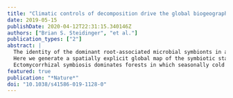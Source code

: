 ```yaml
---
title: "Climatic controls of decomposition drive the global biogeography of forest tree symbioses"
date: 2019-05-15
publishDate: 2020-04-12T22:31:15.340146Z
authors: ["Brian S. Steidinger", "et al."]
publication_types: ["2"]
abstract: |
  The identity of the dominant root-associated microbial symbionts in a forest determines the ability of trees to access limiting nutrients from atmospheric or soil pools, sequester carbon and withstand the effects of climate change. Characterizing the global distribution of these symbioses and identifying the factors that control this distribution are thus integral to understanding the present and future functioning of forest ecosystems.
  Here we generate a spatially explicit global map of the symbiotic status of forests, using a database of over 1.1 million forest inventory plots that collectively contain over 28,000 tree species. Our analyses indicate that climate variables—in particular, climatically controlled variation in the rate of decomposition—are the primary drivers of the global distribution of major symbioses. We estimate that ectomycorrhizal trees, which represent only 2% of all plant species, constitute approximately 60% of tree stems on Earth. 
  Ectomycorrhizal symbiosis dominates forests in which seasonally cold and dry climates inhibit decomposition, and is the predominant form of symbiosis at high latitudes and elevation. By contrast, arbuscular mycorrhizal trees dominate in aseasonal, warm tropical forests, and occur with ectomycorrhizal trees in temperate biomes in which seasonally warm-and-wet climates enhance decomposition. Continental transitions between forests dominated by ectomycorrhizal or arbuscular mycorrhizal trees occur relatively abruptly along climate-driven decomposition gradients; these transitions are probably caused by positive feedback effects between plants and microorganisms. Symbiotic nitrogen fixers—which are insensitive to climatic controls on decomposition (compared with mycorrhizal fungi)—are most abundant in arid biomes with alkaline soils and high maximum temperatures. The climatically driven global symbiosis gradient that we document provides a spatially explicit quantitative understanding of microbial symbioses at the global scale, and demonstrates the critical role of microbial mutualisms in shaping the distribution of plant species.
featured: true
publication: "*Nature*"
doi: "10.1038/s41586-019-1128-0"
---
```


<span class="__dimensions_badge_embed__" data-doi="10.1038/s41586-019-1128-0"></span><script async src="https://badge.dimensions.ai/badge.js" charset="utf-8"></script>
